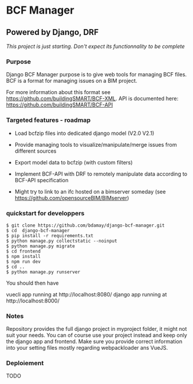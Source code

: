 # BCF Manager
## Powered by Django, DRF 

*This project is just starting. Don't expect its functionnality to be complete*

### Purpose

Django BCF Manager purpose is to give web tools for managing BCF files. 
BCF is a format for managing issues on a BIM project. 

For more information about this format see https://github.com/buildingSMART/BCF-XML. 
API is documented here: https://github.com/buildingSMART/BCF-API

### Targeted features  - roadmap 

- Load bcfzip files into dedicated django model (V2.0 V2.1)
- Provide managing tools to visualize/manipulate/merge issues from different sources
- Export model data to bcfzip (with custom filters) 
- Implement BCF-API with DRF to remotely manipulate data according to BCF-API specification

- Might try to link to an ifc hosted on a bimserver someday (see https://github.com/opensourceBIM/BIMserver)

### quickstart for developpers

```
$ git clone https://github.com/bdamay/django-bcf-manager.git
$ cd  django-bcf-manager
$ pip install -r requirements.txt 
$ python manage.py collectstatic --noinput
$ python manage.py migrate  
$ cd frontend 
$ npm install
$ npm run dev 
$ cd .. 
$ python manage.py runserver
```

You should then have 

vuecli app running  at http://localhost:8080/
django app running at http://localhost:8000/ 

### Notes 

Repository provides the full django project in myproject folder, it might not suit your needs. 
You can of course use your project instead and keep only the django app and frontend. 
Make sure you provide correct information into your setting files mostly regarding webpackloader ans VueJS.

### Deploiement 

TODO
